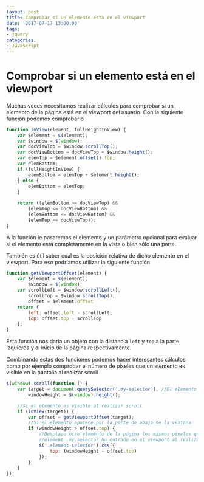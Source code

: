 ```yaml
---
layout: post
title: Comprobar si un elemento está en el viewport
date: '2017-07-17 13:00:00'
tags:
- jquery
categories:
- JavaScript
---
```


# Comprobar si un elemento está en el viewport

Muchas veces necesitamos realizar cálculos para comprobar si un elemento de la página está en el viewport del usuario. Con la siguiente función podemos comprobarlo

```javascript
function inView(element, fullHeightInView) {
    var $element = $(element);
    var $window = $(window);
    var docViewTop = $window.scrollTop();
    var docViewBottom = docViewTop + $window.height();
    var elemTop = $element.offset().top;
    var elemBottom;
    if (fullHeightInView) {
        elemBottom = elemTop + $element.height();
    } else {
        elemBottom = elemTop;
    }
    
    return ((elemBottom >= docViewTop) &&
        (elemTop <= docViewBottom) &&
        (elemBottom <= docViewBottom) &&
        (elemTop >= docViewTop));
}
```

A la función le pasaremos el elemento y un parámetro opcional para evaluar si el elemento está completamente en la vista o bien sólo una parte.

También es útil saber cual es la posición relativa de dicho elemento en el viewport. Para eso podríamos utilizar la siguiente función

```javascript
function getViewportOffset(element) {
    var $element = $(element),
        $window = $(window);
    var scrollLeft = $window.scrollLeft(),
        scrollTop = $window.scrollTop(),
        offset = $element.offset
    return {
        left: offset.left - scrollLeft,
        top: offset.top - scrollTop
    };
}
```

Esta función nos daría un objeto con la distancia `left` y `top` a la parte izquierda y al inicio de la página respectivamente.

Combinando estas dos funciones podemos hacer interesantes cálculos como por ejemplo comprobar el número de pixeles que un elemento es visible en la pantalla al realizar scroll

```javascript
$(window).scroll(function () {
    var target = document.querySelector('.my-selector'), //El elemento que quiero testear
        windowHeight = $(window).height();

    //Si el elemento es visible al realizar scroll
    if (inView(target)) {
        var offset = getViewportOffset(target);
        //Si el elemento aparece por la parte de abajo de la ventana
        if (windowHeight > offset.top) {
            //Desplazo otro elemento de la página los mismos pixeles que el 
            //element .my.selector ha entrado en el viewport al realizar el scroll
            $('.element-selector').css({
                top: (windowHeight - offset.top)
            });
        }
    }
});
```
